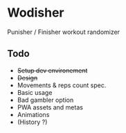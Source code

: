 # Wodisher
Punisher / Finisher workout randomizer

## Todo
- ~~Setup dev environement~~
- ~~Design~~
- Movements & reps count spec.
- Basic usage
- Bad gambler option
- PWA assets and metas
- Animations
- (History ?)
